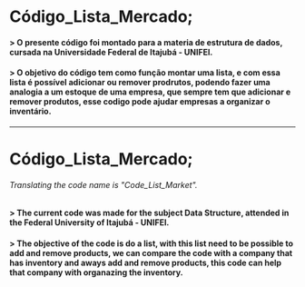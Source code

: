 # Código_Lista_Mercado;

#### > O presente código foi montado para a materia de estrutura de dados, cursada na Universidade Federal de Itajubá - UNIFEI.

#### > O objetivo do código tem como função montar uma lista, e com essa lista é possível adicionar ou remover prodrutos, podendo fazer uma analogia a um estoque de uma empresa, que sempre tem que adicionar e remover produtos, esse codigo pode ajudar empresas a organizar o inventário.
------------------------------
# Código_Lista_Mercado;
###### Translating the code name is "Code_List_Market".

#### > The current code was made for the subject Data Structure, attended in the Federal University of Itajubá - UNIFEI.

#### > The objective of the code is do a list, with this list need to be possible to add and remove products, we can compare the code with a company that has inventory and aways add and remove products, this code can help that company with organazing the inventory.
